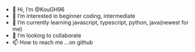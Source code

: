 - 👋 Hi, I’m @KouGH96
- 👀 I’m interested in beginner coding, intermediate 
- 🌱 I’m currently learning javascript, typescript, python, java(newest for me)
- 💞️ I’m looking to collaborate 
- 📫 How to reach me ...on github

<!---
KouGH96/KouGH96 is a ✨ special ✨ repository because its `README.md` (this file) appears on your GitHub profile.
You can click the Preview link to take a look at your changes.
--->
